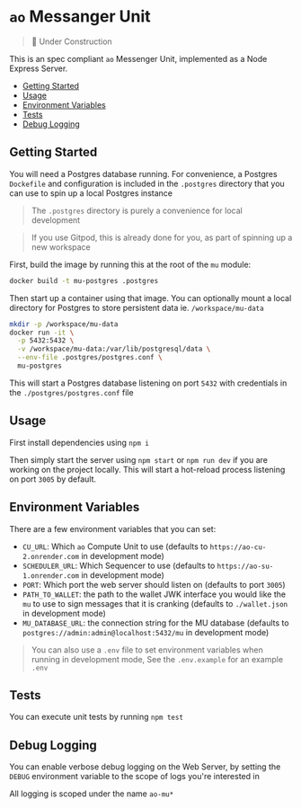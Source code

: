 # `ao` Messanger Unit

> 🚧 Under Construction

This is an spec compliant `ao` Messenger Unit, implemented as a Node Express
Server.

<!-- toc -->

- [Getting Started](#getting-started)
- [Usage](#usage)
- [Environment Variables](#environment-variables)
- [Tests](#tests)
- [Debug Logging](#debug-logging)

<!-- tocstop -->

## Getting Started

You will need a Postgres database running. For convenience, a Postgres
`Dockefile` and configuration is included in the `.postgres` directory that you
can use to spin up a local Postgres instance

> The `.postgres` directory is purely a convenience for local development

> If you use Gitpod, this is already done for you, as part of spinning up a new
> workspace

First, build the image by running this at the root of the `mu` module:

```sh
docker build -t mu-postgres .postgres
```

Then start up a container using that image. You can optionally mount a local
directory for Postgres to store persistent data ie. `/workspace/mu-data`

```sh
mkdir -p /workspace/mu-data
docker run -it \
  -p 5432:5432 \
  -v /workspace/mu-data:/var/lib/postgresql/data \
  --env-file .postgres/postgres.conf \
  mu-postgres
```

This will start a Postgres database listening on port `5432` with credentials in
the `./postgres/postgres.conf` file

## Usage

First install dependencies using `npm i`

Then simply start the server using `npm start` or `npm run dev` if you are
working on the project locally. This will start a hot-reload process listening
on port `3005` by default.

## Environment Variables

There are a few environment variables that you can set:

- `CU_URL`: Which `ao` Compute Unit to use (defaults to
  `https://ao-cu-2.onrender.com` in development mode)
- `SCHEDULER_URL`: Which Sequencer to use (defaults to
  `https://ao-su-1.onrender.com` in development mode)
- `PORT`: Which port the web server should listen on (defaults to port `3005`)
- `PATH_TO_WALLET`: the path to the wallet JWK interface you would like the `mu`
  to use to sign messages that it is cranking (defaults to `./wallet.json` in
  development mode)
- `MU_DATABASE_URL`: the connection string for the MU database (defaults to
  `postgres://admin:admin@localhost:5432/mu` in development mode)

> You can also use a `.env` file to set environment variables when running in
> development mode, See the `.env.example` for an example `.env`

## Tests

You can execute unit tests by running `npm test`

## Debug Logging

You can enable verbose debug logging on the Web Server, by setting the `DEBUG`
environment variable to the scope of logs you're interested in

All logging is scoped under the name `ao-mu*`
